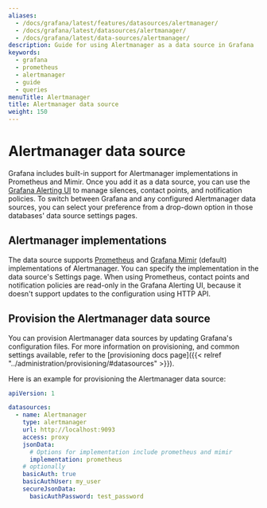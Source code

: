 ```yaml
---
aliases:
  - /docs/grafana/latest/features/datasources/alertmanager/
  - /docs/grafana/latest/datasources/alertmanager/
  - /docs/grafana/latest/data-sources/alertmanager/
description: Guide for using Alertmanager as a data source in Grafana
keywords:
  - grafana
  - prometheus
  - alertmanager
  - guide
  - queries
menuTitle: Alertmanager
title: Alertmanager data source
weight: 150
---
```


# Alertmanager data source

Grafana includes built-in support for Alertmanager implementations in Prometheus and Mimir.
Once you add it as a data source, you can use the [Grafana Alerting UI](/docs/grafana/latest/alerting/) to manage silences, contact points, and notification policies.
To switch between Grafana and any configured Alertmanager data sources, you can select your preference from a drop-down option in those databases' data source settings pages.

## Alertmanager implementations

The data source supports [Prometheus](https://prometheus.io/) and [Grafana Mimir](https://grafana.com/docs/mimir/latest/) (default) implementations of Alertmanager.
You can specify the implementation in the data source's Settings page.
When using Prometheus, contact points and notification policies are read-only in the Grafana Alerting UI, because it doesn't support updates to the configuration using HTTP API.

## Provision the Alertmanager data source

You can provision Alertmanager data sources by updating Grafana's configuration files.
For more information on provisioning, and common settings available, refer to the [provisioning docs page]({{< relref "../administration/provisioning/#datasources" >}}).

Here is an example for provisioning the Alertmanager data source:

```yaml
apiVersion: 1

datasources:
  - name: Alertmanager
    type: alertmanager
    url: http://localhost:9093
    access: proxy
    jsonData:
      # Options for implementation include prometheus and mimir
      implementation: prometheus
    # optionally
    basicAuth: true
    basicAuthUser: my_user
    secureJsonData:
      basicAuthPassword: test_password
```
